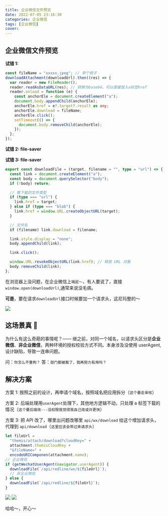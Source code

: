 ```yaml
---
title: 企业微信文件预览
date: 2022-07-05 23:16:30
categories: 企业微信
tags: [企业微信]
cover:
---
```


## 企业微信文件预览

**试错 1:**

```ts
const fileName = "xxxxx.jpeg"; // 举个例子
downloadAttachment(downloadUrl).then((res) => {
  var reader = new FileReader();
  reader.readAsDataURL(res); // 转换为base64，可以直接放入a标签href
  reader.onload = function (e) {
    const anchorEle = document.createElement("a");
    document.body.appendChild(anchorEle);
    anchorEle.href = e?.target?.result as any;
    anchorEle.download = fileName;
    anchorEle.click();
    setTimeout(() => {
      document.body.removeChild(anchorEle);
    });
  };
});
```

**试错 2: file-saver**

**试错 3: file-saver**

```ts
export const downloadFile = (target, filename = "", type = "url") => {
  const link = document.createElement("a");
  const body = document.querySelector("body");
  if (!body) return;

  // 需下载的文件类型
  if (type === "url") {
    link.href = target;
  } else if (type === "blob") {
    link.href = window.URL.createObjectURL(target);
  }

  // 文件名
  if (filename) link.download = filename;

  link.style.display = "none";
  body.appendChild(link);

  link.click();

  window.URL.revokeObjectURL(link.href); // 释放 URL 对象
  body.removeChild(link);
};
```

在浏览器上没问题，在企业微信上`嗝屁～`，有人要说了，直接`window.open(downloadUrl)`,通常来说没毛病。

**可是**，要在请求`downloadUrl`接口时候要加一个请求头，这尼玛整的～

<img src="http://t-blog-images.aijs.top/img/20220705223754.webp" />

## 这场景真 🐶

为什么有这么奇葩的事情呢？—— 继之前，对同一个域名，以请求头区分是**企业微信**、**非企业微信**，两种环境的授权校验方式不同。本身涉及没使用 userAgent,设计缺陷，导致一连串问题。

问：`你怎么不重构？` 答：`部门都被裁了，我再努力有用吗？`

## 解决方案

方案 1: 按照之前的设计，再申请个域名，按照域名把应用拆分（`这个要走审核`）

方案 2: 后端处理用`userAgent`处理下，其他地方逻辑不动，只处理 a 标签下载的情况（`这个要后端改---没权限我觉得我自己改或许更快`）

方案 3: 把 API 改了，哪里出问题改哪里 `api/wx/download` 给这个增加请求头， 代理到 `api/download`（`这里应该会带过来请求头`）

```ts
let fileUrl =
  "themis/attach/download?cloudKey=" +
  attachment.themisCloudKey +
  "&fileName=" +
  encodeURIComponen(attachment.name);
// 企业微信
if (getWechatUserAgent(navigator.userAgent)) {
  downloadFile(`/api/redline/wx/${fileUrl}`);
  // 非企业微信
} else {
  downloadFile(`/api/redline/${fileUrl}`);
}
```

<img src="http://t-blog-images.aijs.top/img/20220706000557.webp" />

<img src="http://t-blog-images.aijs.top/img/20220706000652.webp" />

哈哈～，开心～
